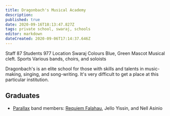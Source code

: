 ```yaml
---
title: Dragonbach's Musical Academy
description: 
published: true
date: 2020-09-16T18:13:47.827Z
tags: private school, swaraj, schools
editor: markdown
dateCreated: 2020-09-06T17:14:37.646Z
---
```


Staff 	87
Students 	977
Location 	Swaraj
Colours 	Blue, Green
Mascot 	Musical cleft.
Sports 	Various bands, choirs, and soloists

Dragonbach's is an elite school for those with skills and talents in music-making, singing, and song-writing. It's very difficult to get a place at this particular institution.

## Graduates

- [Parallax](/entertainment/parallax) band members: [Requiem Falahau](/characters/requiem-falahau), Jello Yissin, and Nell Asinio